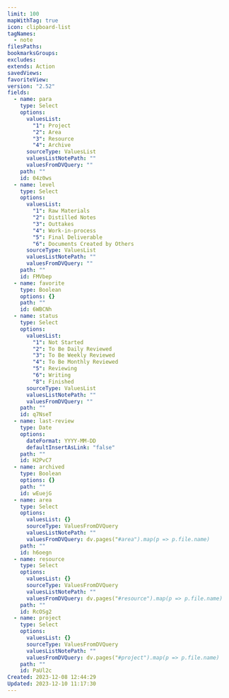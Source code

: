 ```yaml
---
limit: 100
mapWithTag: true
icon: clipboard-list
tagNames:
  - note
filesPaths: 
bookmarksGroups: 
excludes: 
extends: Action
savedViews: 
favoriteView: 
version: "2.52"
fields:
  - name: para
    type: Select
    options:
      valuesList:
        "1": Project
        "2": Area
        "3": Resource
        "4": Archive
      sourceType: ValuesList
      valuesListNotePath: ""
      valuesFromDVQuery: ""
    path: ""
    id: 04z0ws
  - name: level
    type: Select
    options:
      valuesList:
        "1": Raw Materials
        "2": Distilled Notes
        "3": Outtakes
        "4": Work-in-process
        "5": Final Deliverable
        "6": Documents Created by Others
      sourceType: ValuesList
      valuesListNotePath: ""
      valuesFromDVQuery: ""
    path: ""
    id: FMVbep
  - name: favorite
    type: Boolean
    options: {}
    path: ""
    id: 6WBCNh
  - name: status
    type: Select
    options:
      valuesList:
        "1": Not Started
        "2": To Be Daily Reviewed
        "3": To Be Weekly Reviewed
        "4": To Be Monthly Reviewed
        "5": Reviewing
        "6": Writing
        "8": Finished
      sourceType: ValuesList
      valuesListNotePath: ""
      valuesFromDVQuery: ""
    path: ""
    id: q7NseT
  - name: last-review
    type: Date
    options:
      dateFormat: YYYY-MM-DD
      defaultInsertAsLink: "false"
    path: ""
    id: H2PvC7
  - name: archived
    type: Boolean
    options: {}
    path: ""
    id: wEuejG
  - name: area
    type: Select
    options:
      valuesList: {}
      sourceType: ValuesFromDVQuery
      valuesListNotePath: ""
      valuesFromDVQuery: dv.pages("#area").map(p => p.file.name)
    path: ""
    id: h6oegn
  - name: resource
    type: Select
    options:
      valuesList: {}
      sourceType: ValuesFromDVQuery
      valuesListNotePath: ""
      valuesFromDVQuery: dv.pages("#resource").map(p => p.file.name)
    path: ""
    id: RcOSg2
  - name: project
    type: Select
    options:
      valuesList: {}
      sourceType: ValuesFromDVQuery
      valuesListNotePath: ""
      valuesFromDVQuery: dv.pages("#project").map(p => p.file.name)
    path: ""
    id: PaUl2c
Created: 2023-12-08 12:44:29
Updated: 2023-12-10 11:17:30
---
```

